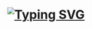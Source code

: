 # [![Typing SVG](https://readme-typing-svg.herokuapp.com?color=%2336BCF7&lines=Analysis+of+Kaggle+contributors)](https://git.io/typing-svg)
